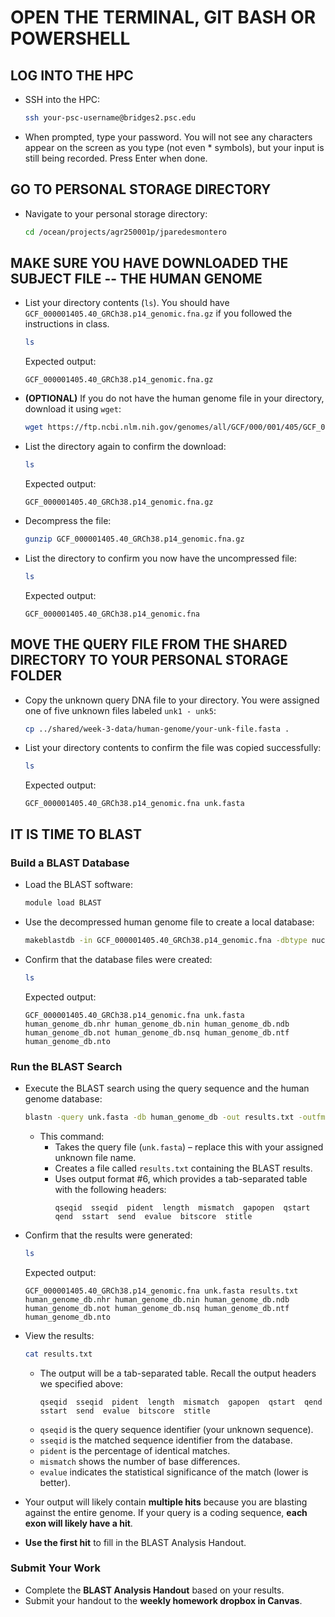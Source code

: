 # OPEN THE TERMINAL, GIT BASH OR POWERSHELL

## LOG INTO THE HPC
- SSH into the HPC:
  ```bash
  ssh your-psc-username@bridges2.psc.edu
  ```
- When prompted, type your password. You will not see any characters appear on the screen as you type (not even * symbols), but your input is still being recorded. Press Enter when done.

## GO TO PERSONAL STORAGE DIRECTORY
- Navigate to your personal storage directory:
  ```bash
  cd /ocean/projects/agr250001p/jparedesmontero
  ```

## MAKE SURE YOU HAVE DOWNLOADED THE SUBJECT FILE -- THE HUMAN GENOME
- List your directory contents (`ls`). You should have `GCF_000001405.40_GRCh38.p14_genomic.fna.gz` if you followed the instructions in class.
  ```bash
  ls
  ```
  Expected output:
  ```
  GCF_000001405.40_GRCh38.p14_genomic.fna.gz
  ```
- **(OPTIONAL)** If you do not have the human genome file in your directory, download it using `wget`:
  ```bash
  wget https://ftp.ncbi.nlm.nih.gov/genomes/all/GCF/000/001/405/GCF_000001405.40_GRCh38.p14/GCF_000001405.40_GRCh38.p14_genomic.fna.gz
  ```
- List the directory again to confirm the download:
  ```bash
  ls
  ```
  Expected output:
  ```
  GCF_000001405.40_GRCh38.p14_genomic.fna.gz
  ```
- Decompress the file:
  ```bash
  gunzip GCF_000001405.40_GRCh38.p14_genomic.fna.gz
  ```
- List the directory to confirm you now have the uncompressed file:
  ```bash
  ls
  ```
  Expected output:
  ```
  GCF_000001405.40_GRCh38.p14_genomic.fna
  ```

## MOVE THE QUERY FILE FROM THE SHARED DIRECTORY TO YOUR PERSONAL STORAGE FOLDER
- Copy the unknown query DNA file to your directory. You were assigned one of five unknown files labeled `unk1 - unk5`:
  ```bash
  cp ../shared/week-3-data/human-genome/your-unk-file.fasta .
  ```
- List your directory contents to confirm the file was copied successfully:
  ```bash
  ls
  ```
  Expected output:
  ```
  GCF_000001405.40_GRCh38.p14_genomic.fna unk.fasta
  ```

## IT IS TIME TO BLAST
### Build a BLAST Database
- Load the BLAST software:
  ```bash
  module load BLAST
  ```
- Use the decompressed human genome file to create a local database:
  ```bash
  makeblastdb -in GCF_000001405.40_GRCh38.p14_genomic.fna -dbtype nucl -out human_genome_db
  ```
- Confirm that the database files were created:
  ```bash
  ls
  ```
  Expected output:
  ```
  GCF_000001405.40_GRCh38.p14_genomic.fna unk.fasta
  human_genome_db.nhr human_genome_db.nin human_genome_db.ndb
  human_genome_db.not human_genome_db.nsq human_genome_db.ntf human_genome_db.nto
  ```

### Run the BLAST Search
- Execute the BLAST search using the query sequence and the human genome database:
  ```bash
  blastn -query unk.fasta -db human_genome_db -out results.txt -outfmt "6 qseqid sseqid pident length mismatch gapopen qstart qend sstart send evalue bitscore stitle"
  ```
  - This command:
    - Takes the query file (`unk.fasta`) – replace this with your assigned unknown file name.
    - Creates a file called `results.txt` containing the BLAST results.
    - Uses output format #6, which provides a tab-separated table with the following headers:
      ```
      qseqid  sseqid  pident  length  mismatch  gapopen  qstart  qend  sstart  send  evalue  bitscore  stitle
      ```

- Confirm that the results were generated:
  ```bash
  ls
  ```
  Expected output:
  ```
  GCF_000001405.40_GRCh38.p14_genomic.fna unk.fasta results.txt
  human_genome_db.nhr human_genome_db.nin human_genome_db.ndb
  human_genome_db.not human_genome_db.nsq human_genome_db.ntf human_genome_db.nto
  ```

- View the results:
  ```bash
  cat results.txt
  ```
  - The output will be a tab-separated table. Recall the output headers we specified above:
    ```
    qseqid  sseqid  pident  length  mismatch  gapopen  qstart  qend  sstart  send  evalue  bitscore  stitle
    ```
  - `qseqid` is the query sequence identifier (your unknown sequence).
  - `sseqid` is the matched sequence identifier from the database.
  - `pident` is the percentage of identical matches.
  - `mismatch` shows the number of base differences.
  - `evalue` indicates the statistical significance of the match (lower is better).

- Your output will likely contain **multiple hits** because you are blasting against the entire genome. If your query is a coding sequence, **each exon will likely have a hit**.

- **Use the first hit** to fill in the BLAST Analysis Handout.

### **Submit Your Work**
- Complete the **BLAST Analysis Handout** based on your results.
- Submit your handout to the **weekly homework dropbox in Canvas**.

